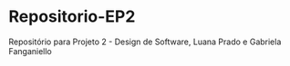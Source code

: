 # Repositorio-EP2
Repositório para Projeto 2 - Design de Software, Luana Prado e Gabriela Fanganiello 
